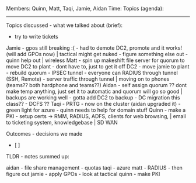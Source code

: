 Members: Quinn, Matt, Taqi, Jamie, Aidan
Time: 
Topics (agenda):

---
Topics discussed - what we talked about (brief):

- try to write tickets


Jamie - gpos still breaking :( - had to demote DC2, promote and it works! (will add GPOs now) | tactical might get nuked - figure something else out - quinn help out | wireless
Matt - spin up makeshift file server for quorum to move DC2 to plant - dont have to, just to get it off DC2 - move jamie to plant - rebuild quorum - IPSEC tunnel - everyone can RADIUS through tunnel (SSH, Remote) - server traffic through tunnel | moving on to phones (teams?? both hardphone and teams??)
Aidan - self assign quorum ?? dont make temp anything, just set it to automatic and quorum will go so good | backups are working well - gotta add DC2 to backup - DC migration this class?? - DCFS ??
Taqi - PRTG - now on the cluster (aidan upgraded it) - green light for azure - quinn needs to help for domain stuff
Quinn - make a PKI - setup certs -> RMM, RADIUS, ADFS, clients for web browsing,  | email to ticketing system, knowledgebase | SD WAN


Outcomes - decisions we made
- [ ] 
  
TLDR - notes summed up:

aidan - file share management - quotas
taqi - azure
matt - RADIUS - then figure out
jamie - apply GPOs - look at tactical
quinn - make PKI